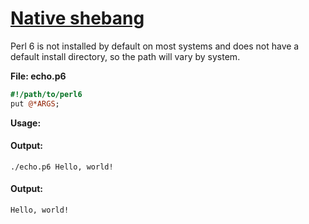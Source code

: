 [1]: http://rosettacode.org/wiki/Native_shebang

# [Native shebang][1]

Perl 6 is not installed by default on most systems and does not have a default install directory, so the path will vary by system.



**File: echo.p6**

```perl
#!/path/to/perl6
put @*ARGS;
```


**Usage:**


#### Output:
```
./echo.p6 Hello, world!
```

#### Output:
```
Hello, world!
```